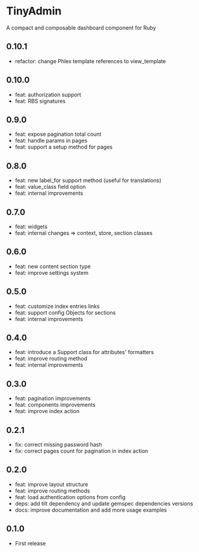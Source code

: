 # TinyAdmin

A compact and composable dashboard component for Ruby

## 0.10.1

- refactor: change Phlex template references to view_template

## 0.10.0

- feat: authorization support
- feat: RBS signatures

## 0.9.0

- feat: expose pagination total count
- feat: handle params in pages
- feat: support a setup method for pages

## 0.8.0

- feat: new label_for support method (useful for translations)
- feat: value_class field option
- feat: internal improvements

## 0.7.0

- feat: widgets
- feat: internal changes => context, store, section classes

## 0.6.0

- feat: new content section type
- feat: improve settings system

## 0.5.0

- feat: customize index entries links
- feat: support config Objects for sections
- feat: internal improvements

## 0.4.0

- feat: introduce a Support class for attributes' formatters
- feat: improve routing method
- feat: internal improvements

## 0.3.0

- feat: pagination improvements
- feat: components improvements
- feat: improve index action

## 0.2.1

- fix: correct missing password hash
- fix: correct pages count for pagination in index action

## 0.2.0

- feat: improve layout structure
- feat: improve routing methods
- feat: load authentication options from config
- deps: add tilt dependency and update gemspec dependencies versions
- docs: improve documentation and add more usage examples

## 0.1.0

- First release
